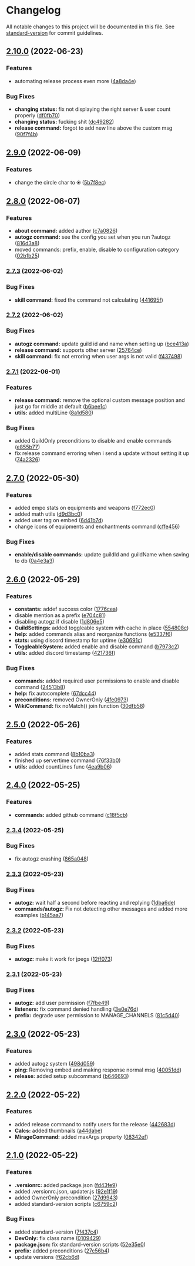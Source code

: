 # Changelog

All notable changes to this project will be documented in this file. See [standard-version](https://github.com/conventional-changelog/standard-version) for commit guidelines.

## [2.10.0](https://github.com/qxb3/mirage-helper/compare/v2.9.0...v2.10.0) (2022-06-23)


### Features

* automating release process even more ([4a8da4e](https://github.com/qxb3/mirage-helper/commit/4a8da4e8f5b3009748e614805b7f0f52b6557212))


### Bug Fixes

* **changing status:** fix not displaying the right server & user count properly ([df0fb70](https://github.com/qxb3/mirage-helper/commit/df0fb70939e0d238c57d8134f3f6c446f2be344a))
* **changing status:** fucking shit ([dc49282](https://github.com/qxb3/mirage-helper/commit/dc49282f79b14c83bd374aaf9d6085e374432e41))
* **release command:** forgot to add new line above the custom msg ([90f7f4b](https://github.com/qxb3/mirage-helper/commit/90f7f4bf294524628ba69a78db4bb5e60790ca93))

## [2.9.0](https://github.com/qxb3/mirage-helper/compare/v2.8.0...v2.9.0) (2022-06-09)


### Features

* change the circle char to ⦿ ([5b7f8ec](https://github.com/qxb3/mirage-helper/commit/5b7f8eca00b534f04fe01128d1b06b3883c99481))

## [2.8.0](https://github.com/qxb3/mirage-helper/compare/v2.7.3...v2.8.0) (2022-06-07)


### Features

* **about command:** added author ([c7a0826](https://github.com/qxb3/mirage-helper/commit/c7a08268527cdba3bf2a35dcc43d6a9187b23f2a))
* **autogz command:** see the config you set when you run ?autogz ([816d3a8](https://github.com/qxb3/mirage-helper/commit/816d3a8c71c0c9f882a90ff87fec45fc7bc5382c))
* moved commands: prefix, enable, disable to configuration category ([02b1b25](https://github.com/qxb3/mirage-helper/commit/02b1b2529ef99a2da6d837cb05d0039d7eda812a))

### [2.7.3](https://github.com/qxb3/mirage-helper/compare/v2.7.2...v2.7.3) (2022-06-02)


### Bug Fixes

* **skill command:** fixed the command not calculating ([441695f](https://github.com/qxb3/mirage-helper/commit/441695f77d0194f69450b9b54d53a57dd2cecf6f))

### [2.7.2](https://github.com/qxb3/mirage-helper/compare/v2.7.1...v2.7.2) (2022-06-02)


### Bug Fixes

* **autogz command:** update guild id and name when setting up ([bce413a](https://github.com/qxb3/mirage-helper/commit/bce413a178f11adc44467203cba4b35bd92228e1))
* **release command:** supports other server ([25764ce](https://github.com/qxb3/mirage-helper/commit/25764ce39e851a8afc1bee6f17a62cec2d5adb8c))
* **skill command:** fix not erroring when user args is not valid ([f437498](https://github.com/qxb3/mirage-helper/commit/f437498632f9cdfbc9e68f83e8797f74607dc4cd))

### [2.7.1](https://github.com/qxb3/mirage-helper/compare/v2.7.0...v2.7.1) (2022-06-01)


### Features

* **release command:** remove the optional custom message position and just go for middle at default ([b6bee1c](https://github.com/qxb3/mirage-helper/commit/b6bee1cc80d685189ddc84c85fbb8693291a89f7))
* **utils:** added multiLine ([8a1d580](https://github.com/qxb3/mirage-helper/commit/8a1d5805af093c728f9c31917bff63a6e03c74a5))


### Bug Fixes

* added GuildOnly preconditions to disable and enable commands ([e855b77](https://github.com/qxb3/mirage-helper/commit/e855b77a7a72cfaf019944a2d9d114a435028334))
* fix release command erroring when i send a update without setting it up ([74a2326](https://github.com/qxb3/mirage-helper/commit/74a2326413bb70a342b92ce51e54d9cae7a03986))

## [2.7.0](https://github.com/qxb3/mirage-helper/compare/v2.6.0...v2.7.0) (2022-05-30)


### Features

* added empo stats on equipments and weapons ([f772ec0](https://github.com/qxb3/mirage-helper/commit/f772ec00b282954d8d2fafbc626640b361ae859c))
* added math utils ([d9d3bc0](https://github.com/qxb3/mirage-helper/commit/d9d3bc080ddce0e28acc9ce16955e0f6920ed2cd))
* added user tag on embed ([6d41b7d](https://github.com/qxb3/mirage-helper/commit/6d41b7da42b51d426c4acc0f13314e11e8167521))
* change icons of equipments and enchantments command ([cffe456](https://github.com/qxb3/mirage-helper/commit/cffe45676bbc9fb84e0794bdd6df248df4e6f782))


### Bug Fixes

* **enable/disable commands:** update guildId and guildName when saving to db ([0a4e3a3](https://github.com/qxb3/mirage-helper/commit/0a4e3a3ed2ed1c0ee397c461c71aa5a29070c605))

## [2.6.0](https://github.com/qxb3/mirage-helper/compare/v2.5.0...v2.6.0) (2022-05-29)


### Features

* **constants:** addef success color ([1776cea](https://github.com/qxb3/mirage-helper/commit/1776cea0b2af1f94354172e8897e0959fe15c803))
* disable mention as a prefix ([e704c81](https://github.com/qxb3/mirage-helper/commit/e704c81d69884ee74d423ffe8dcf2fcf5e50cc96))
* disabling autogz if disable ([1d806e5](https://github.com/qxb3/mirage-helper/commit/1d806e583ca0db755068078cf1880b5335fcd29f))
* **GuildSettings:** added toggleable system with cache in place ([554808c](https://github.com/qxb3/mirage-helper/commit/554808cb68a911da5336c424ba056ecc36a64602))
* **help:** added commands alias and reorganize functions ([e5337f6](https://github.com/qxb3/mirage-helper/commit/e5337f60497f88f2eb7f43aac31cf50bed20d32b))
* **stats:** using discord timestamp for uptime ([e30691c](https://github.com/qxb3/mirage-helper/commit/e30691c4d45f8bc459b03484ff105ad94da088d8))
* **ToggleableSystem:** added enable and disable command ([b7973c2](https://github.com/qxb3/mirage-helper/commit/b7973c292f9e9b44cb5b11084113ff09eb3c8742))
* **utils:** added discord timestamp ([421736f](https://github.com/qxb3/mirage-helper/commit/421736f67d129a0d82803091b7bfcb0843a2c7d1))


### Bug Fixes

* **commands:** added required user permissions to enable and disable command ([24513b8](https://github.com/qxb3/mirage-helper/commit/24513b80b43f499ae52675c518bb648f5ecf3c4d))
* **help:** fix autocomplete ([67dcc44](https://github.com/qxb3/mirage-helper/commit/67dcc4450499b7ef875156f241e1a1808f8beee5))
* **preconditions:** removed OwnerOnly ([4fe0973](https://github.com/qxb3/mirage-helper/commit/4fe09731f940cb464ba46fe2b901b4d34c01d224))
* **WikiCommand:** fix noMatch() join function ([30dfb58](https://github.com/qxb3/mirage-helper/commit/30dfb58991d4cb65471fa28c2d805982829bb7ce))

## [2.5.0](https://github.com/qxb3/mirage-helper/compare/v2.4.0...v2.5.0) (2022-05-26)


### Features

* added stats command ([8b10ba3](https://github.com/qxb3/mirage-helper/commit/8b10ba3e63ec8c70852daf4cd069091114d71e59))
* finished up servertime command ([76f33b0](https://github.com/qxb3/mirage-helper/commit/76f33b0eebfb7ff2ad974831a67a4e5f8ea41554))
* **utils:** added countLines func ([4ea9b06](https://github.com/qxb3/mirage-helper/commit/4ea9b06b879b03ee33bf893ae0ead39965fda3b8))

## [2.4.0](https://github.com/qxb3/mirage-helper/compare/v2.3.4...v2.4.0) (2022-05-25)


### Features

* **commands:** added github command ([c18f5cb](https://github.com/qxb3/mirage-helper/commit/c18f5cb19ed0eeefb1f854c607e229f2ebb10b1c))

### [2.3.4](https://github.com/qxb3/mirage-helper/compare/v2.3.3...v2.3.4) (2022-05-25)


### Bug Fixes

* fix autogz crashing ([865a048](https://github.com/qxb3/mirage-helper/commit/865a048bcbc7abff31a5a83d190b2fa6466e3d75))

### [2.3.3](https://github.com/qxb3/mirage-helper/compare/v2.3.2...v2.3.3) (2022-05-23)


### Bug Fixes

* **autogz:** wait half a second before reacting and replying ([1dba6de](https://github.com/qxb3/mirage-helper/commit/1dba6de2e51876d7597ae8d8858c0a4674654c6d))
* **commands/autogz:** Fix not detecting other messages and added more examples ([b145aa7](https://github.com/qxb3/mirage-helper/commit/b145aa707c193c12d4c4cbae483e096a49638eb1))

### [2.3.2](https://github.com/qxb3/mirage-helper/compare/v2.3.1...v2.3.2) (2022-05-23)


### Bug Fixes

* **autogz:** make it work for jpegs ([12ff073](https://github.com/qxb3/mirage-helper/commit/12ff073f4aca976cf440f00f19de87d73fb38556))

### [2.3.1](https://github.com/qxb3/mirage-helper/compare/v2.3.0...v2.3.1) (2022-05-23)


### Bug Fixes

* **autogz:** add user permission ([f7fbe49](https://github.com/qxb3/mirage-helper/commit/f7fbe497c7750e3e4a147a70e8bca573eee83ae6))
* **listeners:** fix command denied handling ([3e0e76d](https://github.com/qxb3/mirage-helper/commit/3e0e76d7d35a3859a9962b83377c09d86c825253))
* **prefix:** degrade user permission to MANAGE_CHANNELS ([81c5d40](https://github.com/qxb3/mirage-helper/commit/81c5d40d287a4008579a0ce0361df3b1bbb85bc2))

## [2.3.0](https://github.com/qxb3/mirage-helper/compare/v2.2.0...v2.3.0) (2022-05-23)


### Features

* added autogz system ([498d059](https://github.com/qxb3/mirage-helper/commit/498d0592ade17f76dcd9717308d22a423845a0c3))
* **ping:** Removing embed and making response normal msg ([40051dd](https://github.com/qxb3/mirage-helper/commit/40051dd15f05790ac5a57308124b45d945083b8f))
* **release:** added setup subcommand ([b646693](https://github.com/qxb3/mirage-helper/commit/b646693d96642981ad4aebc6d3f68c9c1d9b1ad7))

## [2.2.0](https://github.com/qxb3/mirage-helper/compare/v2.1.0...v2.2.0) (2022-05-22)


### Features

* added release command to notify users for the release ([442683d](https://github.com/qxb3/mirage-helper/commit/442683d0de50814537cf3929660dc4ca1b843be0))
* **Calcs:** added thumbnails ([a44dabe](https://github.com/qxb3/mirage-helper/commit/a44dabe764c8b7eaa908f800f97bc9b08ad536fc))
* **MirageCommand:** added maxArgs property ([08342ef](https://github.com/qxb3/mirage-helper/commit/08342ef9841132f508519b72702da18705d3014f))

## [2.1.0](https://github.com/qxb3/mirage-helper/compare/v2.0.0...v2.1.0) (2022-05-22)


### Features

* **.versionrc:** added package.json ([fd43fe9](https://github.com/qxb3/mirage-helper/commit/fd43fe9566dfefebd3c2f1515a4c0179357211ea))
* added .versionrc.json, updater.js ([92e1f19](https://github.com/qxb3/mirage-helper/commit/92e1f19b744508e741c1f6d6abc52d0cf8d32911))
* added OwnerOnly precondition ([27d9943](https://github.com/qxb3/mirage-helper/commit/27d994379c3f99bd25804c19e3c4f2caf20f805b))
* added standard-version scripts ([c6759c2](https://github.com/qxb3/mirage-helper/commit/c6759c26e4113ce482efbd27fd10fb3ae3fe0be7))


### Bug Fixes

* added standard-version ([7f437c4](https://github.com/qxb3/mirage-helper/commit/7f437c4513a709ff4d9c400a9c18c6e013614750))
* **DevOnly:** fix class name ([0109429](https://github.com/qxb3/mirage-helper/commit/01094293222a8ce3406bf028dc536623fb2fd1e3))
* **package.json:** fix standard-version scripts ([52e35e0](https://github.com/qxb3/mirage-helper/commit/52e35e0eed6bf5a79c73329f1f68d980d6ea0eed))
* **prefix:** added preconditions ([27c56b4](https://github.com/qxb3/mirage-helper/commit/27c56b40c0eb713eca2f91576bf8f2b2f7eb5f33))
* update versions ([f62cb6d](https://github.com/qxb3/mirage-helper/commit/f62cb6d2c74d7b6d454453e8fcfdb265db50ba99))
